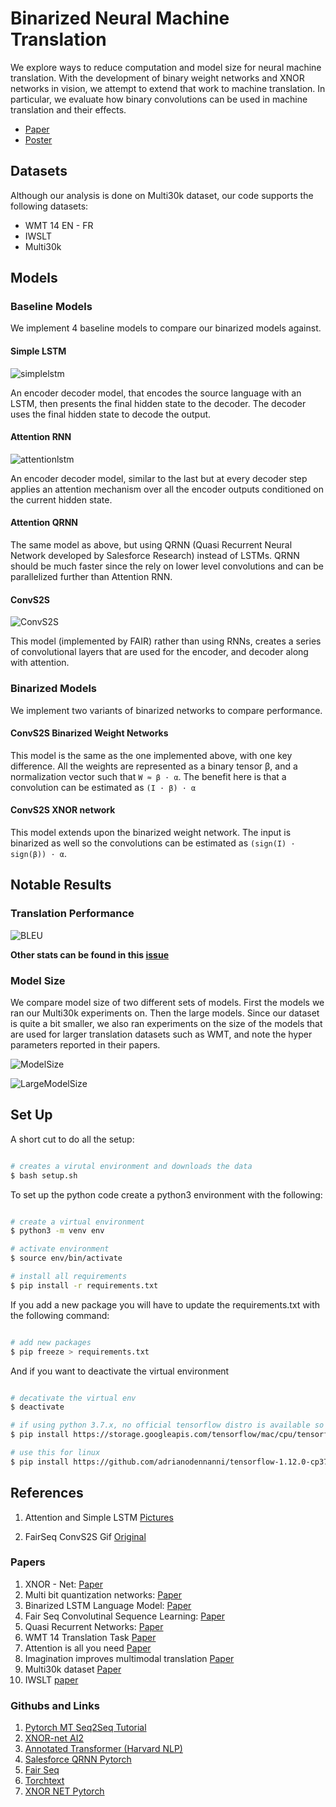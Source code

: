 # Binarized Neural Machine Translation

We explore ways to reduce computation and model size for neural machine translation. With the development of binary weight networks and XNOR networks in vision, we attempt to extend that work to machine translation. In particular, we evaluate how binary convolutions can be used in machine translation and their effects.

* [Paper](BinarizingNMT.pdf)
* [Poster](poster.pdf)

## Datasets

Although our analysis is done on Multi30k dataset, our code supports the following datasets:

* WMT 14 EN - FR
* IWSLT
* Multi30k

## Models

### Baseline Models

We implement 4 baseline models to compare our binarized models against.

#### Simple LSTM

![simplelstm](figs/simplelstm.png)

An encoder decoder model, that encodes the source language with an LSTM, then presents the final hidden state to the decoder. The decoder uses the final hidden state to decode the output.

#### Attention RNN

![attentionlstm](figs/attentionlstm.png)

An encoder decoder model, similar to the last but at every decoder step applies an attention mechanism over all the encoder outputs conditioned on the current hidden state.

#### Attention QRNN

The same model as above, but using QRNN (Quasi Recurrent Neural Network developed by Salesforce Research) instead of LSTMs. QRNN should be much faster since the rely on lower level convolutions and can be parallelized further than Attention RNN.

#### ConvS2S

![ConvS2S](figs/fairseq.gif)

This model (implemented by FAIR) rather than using RNNs, creates a series of convolutional layers that are used for the encoder, and decoder along with attention.

### Binarized Models

We implement two variants of binarized networks to compare performance.

#### ConvS2S Binarized Weight Networks

This
model is the same as the one implemented above, with one key difference. All the weights are represented as a binary tensor β, and a normalization vector such that `W ≈ β · α`. The benefit here is that a convolution can be estimated as `(I · β) · α`

#### ConvS2S XNOR network

This model extends upon the binarized weight network. The input is binarized as well so the convolutions can be estimated as `(sign(I) · sign(β)) · α`.

## Notable Results

### Translation Performance

![BLEU](figs/bleu.png)

**Other stats can be found in this [issue](https://github.com/AkshatSh/BinarizedNMT/issues/16)**

### Model Size
We compare model size of two different sets of models. First the models we ran our Multi30k experiments on. Then the large models. Since our dataset is quite a bit smaller, we also ran experiments on the size of the models that are used for larger translation datasets such as WMT, and note the hyper parameters reported in their papers.

![ModelSize](figs/modelsizeinbits.png)


![LargeModelSize](figs/largemodel.png)



## Set Up

A short cut to do all the setup:

```bash

# creates a virutal environment and downloads the data
$ bash setup.sh

```

To set up the python code create a python3 environment with the following:

```bash

# create a virtual environment
$ python3 -m venv env

# activate environment
$ source env/bin/activate

# install all requirements
$ pip install -r requirements.txt
```

If you add a new package you will have to update the requirements.txt with the following command:

```bash

# add new packages
$ pip freeze > requirements.txt
```

And if you want to deactivate the virtual environment

```bash

# decativate the virtual env
$ deactivate

# if using python 3.7.x, no official tensorflow distro is available so use this for mac:
$ pip install https://storage.googleapis.com/tensorflow/mac/cpu/tensorflow-0.12.0-py3-none-any.whl

# use this for linux
$ pip install https://github.com/adrianodennanni/tensorflow-1.12.0-cp37-cp37m-linux_x86_64/blob/master/tensorflow-1.12.0-cp37-cp37m-linux_x86_64.whl?raw=true
```

## References

1. Attention and Simple LSTM [Pictures](https://medium.com/syncedreview/a-brief-overview-of-attention-mechanism-13c578ba9129)

2. FairSeq ConvS2S Gif [Original](https://raw.githubusercontent.com/pytorch/fairseq/master/fairseq.gif)

### Papers

1. XNOR - Net: [Paper](https://arxiv.org/abs/1603.05279)
2. Multi bit quantization networks: [Paper](https://arxiv.org/pdf/1802.00150.pdf)
3. Binarized LSTM Language Model: [Paper](http://aclweb.org/anthology/N18-1192)
4. Fair Seq Convolutinal Sequence Learning: [Paper](https://arxiv.org/pdf/1705.03122.pdf)
5. Quasi Recurrent Networks: [Paper](https://arxiv.org/abs/1611.01576 )
6. WMT 14 Translation Task [Paper](http://www.statmt.org/wmt14/translation-task.html)
7. Attention is all you need [Paper](https://arxiv.org/abs/1706.03762)
8. Imagination improves multimodal translation [Paper](https://arxiv.org/abs/1705.04350) 
9. Multi30k dataset [Paper](https://arxiv.org/abs/1605.00459) 
10. IWSLT [paper](http://workshop2017.iwslt.org/downloads/O1-2-Paper.pdf) 

### Githubs and Links

1. [Pytorch MT Seq2Seq Tutorial](https://pytorch.org/tutorials/intermediate/seq2seq_translation_tutorial.html)
2. [XNOR-net AI2](https://github.com/allenai/XNOR-Net)
3. [Annotated Transformer (Harvard NLP)](http://nlp.seas.harvard.edu/2018/04/03/attention.html)
4. [Salesforce QRNN Pytorch](https://github.com/salesforce/pytorch-qrnn)
5. [Fair Seq](https://github.com/pytorch/fairseq)
6. [Torchtext](https://github.com/pytorch/text)
7. [XNOR NET Pytorch](https://github.com/jiecaoyu/XNOR-Net-PyTorch)
